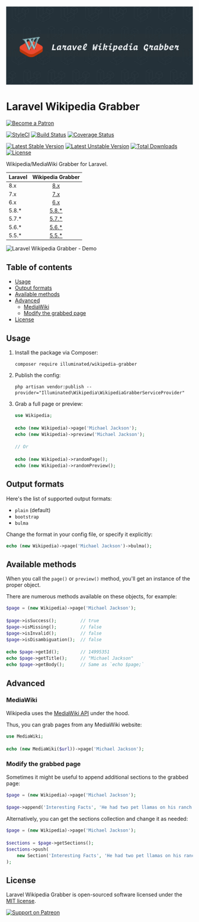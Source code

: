 ![Wikipedia/MediaWiki Grabber for Laravel](art/1380x575-optimized.jpg)

# Laravel Wikipedia Grabber

[<img src="https://user-images.githubusercontent.com/1286821/43083932-4915853a-8ea0-11e8-8983-db9e0f04e772.png" alt="Become a Patron" width="160" />](https://patreon.com/dmitryivanov)

[![StyleCI](https://styleci.io/repos/117998599/shield?branch=master&style=flat)](https://styleci.io/repos/117998599)
[![Build Status](https://travis-ci.com/dmitry-ivanov/laravel-wikipedia-grabber.svg?branch=master)](https://travis-ci.com/dmitry-ivanov/laravel-wikipedia-grabber)
[![Coverage Status](https://coveralls.io/repos/github/dmitry-ivanov/laravel-wikipedia-grabber/badge.svg?branch=master)](https://coveralls.io/github/dmitry-ivanov/laravel-wikipedia-grabber?branch=master)

[![Latest Stable Version](https://poser.pugx.org/illuminated/wikipedia-grabber/v/stable)](https://packagist.org/packages/illuminated/wikipedia-grabber)
[![Latest Unstable Version](https://poser.pugx.org/illuminated/wikipedia-grabber/v/unstable)](https://packagist.org/packages/illuminated/wikipedia-grabber)
[![Total Downloads](https://poser.pugx.org/illuminated/wikipedia-grabber/downloads)](https://packagist.org/packages/illuminated/wikipedia-grabber)
[![License](https://poser.pugx.org/illuminated/wikipedia-grabber/license)](https://packagist.org/packages/illuminated/wikipedia-grabber)

Wikipedia/MediaWiki Grabber for Laravel.

| Laravel | Wikipedia Grabber                                                            |
| ------- | :--------------------------------------------------------------------------: |
| 8.x     | [8.x](https://github.com/dmitry-ivanov/laravel-wikipedia-grabber/tree/8.x)   |
| 7.x     | [7.x](https://github.com/dmitry-ivanov/laravel-wikipedia-grabber/tree/7.x)   |
| 6.x     | [6.x](https://github.com/dmitry-ivanov/laravel-wikipedia-grabber/tree/6.x)   |
| 5.8.*   | [5.8.*](https://github.com/dmitry-ivanov/laravel-wikipedia-grabber/tree/5.8) |
| 5.7.*   | [5.7.*](https://github.com/dmitry-ivanov/laravel-wikipedia-grabber/tree/5.7) |
| 5.6.*   | [5.6.*](https://github.com/dmitry-ivanov/laravel-wikipedia-grabber/tree/5.6) |
| 5.5.*   | [5.5.*](https://github.com/dmitry-ivanov/laravel-wikipedia-grabber/tree/5.5) |

![Laravel Wikipedia Grabber - Demo](doc/img/demo.gif)

## Table of contents

- [Usage](#usage)
- [Output formats](#output-formats)
- [Available methods](#available-methods)
- [Advanced](#advanced)
  - [MediaWiki](#mediawiki)
  - [Modify the grabbed page](#modify-the-grabbed-page)
- [License](#license)

## Usage

1. Install the package via Composer:

    ```shell script
    composer require illuminated/wikipedia-grabber
    ```

2. Publish the config:

    ```shell script
    php artisan vendor:publish --provider="Illuminated\Wikipedia\WikipediaGrabberServiceProvider"
    ```

3. Grab a full page or preview:

    ```php
    use Wikipedia;

    echo (new Wikipedia)->page('Michael Jackson');
    echo (new Wikipedia)->preview('Michael Jackson');

    // Or

    echo (new Wikipedia)->randomPage();
    echo (new Wikipedia)->randomPreview();
    ```

## Output formats

Here's the list of supported output formats:

- `plain` (default)
- `bootstrap`
- `bulma`

Change the format in your config file, or specify it explicitly:

```php
echo (new Wikipedia)->page('Michael Jackson')->bulma();
```

## Available methods

When you call the `page()` or `preview()` method, you'll get an instance of the proper object.

There are numerous methods available on these objects, for example:

```php
$page = (new Wikipedia)->page('Michael Jackson');

$page->isSuccess();         // true
$page->isMissing();         // false
$page->isInvalid();         // false
$page->isDisambiguation();  // false

echo $page->getId();        // 14995351
echo $page->getTitle();     // "Michael Jackson"
echo $page->getBody();      // Same as `echo $page;`
```

## Advanced

### MediaWiki

Wikipedia uses the [MediaWiki API](https://mediawiki.org/wiki/API:Main_page) under the hood.

Thus, you can grab pages from any MediaWiki website:

```php
use MediaWiki;

echo (new MediaWiki($url))->page('Michael Jackson');
```

### Modify the grabbed page

Sometimes it might be useful to append additional sections to the grabbed page:

```php
$page = (new Wikipedia)->page('Michael Jackson');

$page->append('Interesting Facts', 'He had two pet llamas on his ranch called Lola and Louis.');
```

Alternatively, you can get the sections collection and change it as needed:

```php
$page = (new Wikipedia)->page('Michael Jackson');

$sections = $page->getSections();
$sections->push(
    new Section('Interesting Facts', 'He had two pet llamas on his ranch called Lola and Louis.', $level = 2)
);
```

## License

Laravel Wikipedia Grabber is open-sourced software licensed under the [MIT license](LICENSE.md).

[<img src="https://user-images.githubusercontent.com/1286821/43086829-ff7c006e-8ea6-11e8-8b03-ecf97ca95b2e.png" alt="Support on Patreon" width="125" />](https://patreon.com/dmitryivanov)
